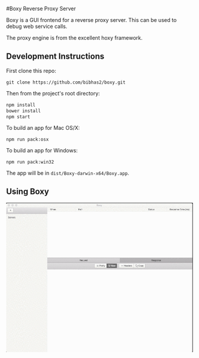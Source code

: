 #Boxy Reverse Proxy Server

Boxy is a GUI frontend for a reverse proxy server. This can be used to
debug web service calls.

The proxy engine is from the excellent hoxy framework.

## Development Instructions
First clone this repo:

```
git clone https://github.com/bibhas2/boxy.git
```

Then from the project's root directory:

```
npm install
bower install
npm start
```

To build an app for Mac OS/X:

```
npm run pack:osx

```

To build an app for Windows:

```
npm run pack:win32

```

The app will be in ``dist/Boxy-darwin-x64/Boxy.app``.

## Using Boxy
![Demo](https://raw.githubusercontent.com/bibhas2/boxy/master/assets/demo.gif)
